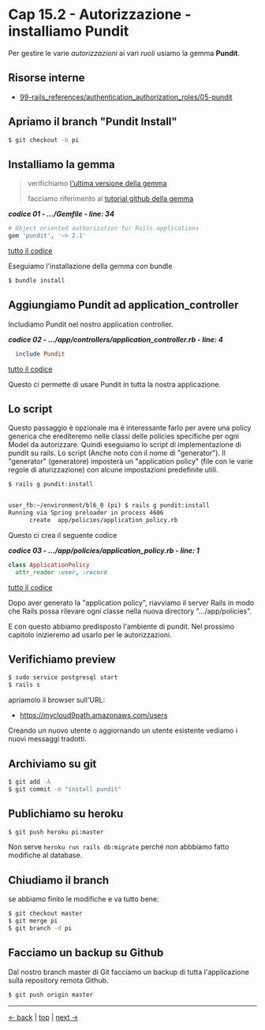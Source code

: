 # <a name="top"></a> Cap 15.2 - Autorizzazione - installiamo Pundit

Per gestire le varie *autorizzazioni* ai vari *ruoli* usiamo la gemma **Pundit**.



## Risorse interne

- [99-rails_references/authentication_authorization_roles/05-pundit]()



## Apriamo il branch "Pundit Install"

```bash
$ git checkout -b pi
```



## Installiamo la gemma

> verifichiamo [l'ultima versione della gemma](https://rubygems.org/gems/pundit)
>
> facciamo riferimento al [tutorial github della gemma](https://github.com/varvet/pundit)

***codice 01 - .../Gemfile - line: 34***

```ruby
# Object oriented authorization for Rails applications
gem 'pundit', '~> 2.1'
```

[tutto il codice](#01-15-02_01all)


Eseguiamo l'installazione della gemma con bundle

```bash
$ bundle install
```



## Aggiungiamo Pundit ad application_controller

Includiamo Pundit nel nostro application controller.

***codice 02 - .../app/controllers/application_controller.rb - line: 4***

```ruby
  include Pundit
```

[tutto il codice](#01-15-02_02all)

Questo ci permette di usare Pundit in tutta la nostra applicazione.



## Lo script

Questo passaggio è opzionale ma è interessante farlo per avere una policy generica che erediteremo nelle classi delle policies specifiche per ogni Model da autorizzare. Quindi eseguiamo lo script di implementazione di pundit su rails. Lo script (Anche noto con il nome di "generator").
Il "generator" (generatore) imposterà un "application policy" (file con le varie regole di aturizzazione) con alcune impostazioni predefinite utili. 

```bash
$ rails g pundit:install


user_fb:~/environment/bl6_0 (pi) $ rails g pundit:install
Running via Spring preloader in process 4686
      create  app/policies/application_policy.rb
```

Questo ci crea il seguente codice

***codice 03 - .../app/policies/application_policy.rb - line: 1***

```ruby
class ApplicationPolicy
  attr_reader :user, :record
```

[tutto il codice](#01-15-02_03all)

Dopo aver generato la "application policy", riavviamo il server Rails in modo che Rails possa rilevare ogni classe nella nuova directory ".../app/policies".

E con questo abbiamo predisposto l'ambiente di pundit. Nel prossimo capitolo inizieremo ad usarlo per le autorizzazioni.



## Verifichiamo preview

```bash
$ sudo service postgresql start
$ rails s
```

apriamolo il browser sull'URL:

* https://mycloud9path.amazonaws.com/users

Creando un nuovo utente o aggiornando un utente esistente vediamo i nuovi messaggi tradotti.



## Archiviamo su git

```bash
$ git add -A
$ git commit -m "install pundit"
```



## Publichiamo su heroku

```bash
$ git push heroku pi:master
```

Non serve `heroku run rails db:migrate` perché non abbbiamo fatto modifiche al database.



## Chiudiamo il branch

se abbiamo finito le modifiche e va tutto bene:

```bash
$ git checkout master
$ git merge pi
$ git branch -d pi
```



## Facciamo un backup su Github

Dal nostro branch master di Git facciamo un backup di tutta l'applicazione sulla repository remota Github.

```bash
$ git push origin master
```



---

[<- back](https://github.com/flaviobordonidev/leanpubabrandnewcms/blob/master/01-base/09-manage_users/03-browser_tab_title_users-it.md)
 | [top](#top) |
[next ->](https://github.com/flaviobordonidev/leanpubabrandnewcms/blob/master/01-base/10-users_i18n/02-users_form_i18n-it.md)
